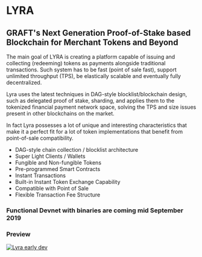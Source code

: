 # LYRA
## GRAFT's Next Generation Proof-of-Stake based Blockchain for Merchant Tokens and Beyond

The main goal of LYRA is creating a platform capable of issuing and collecting (redeeming) tokens as payments alongside traditional transactions.  Such system has to be fast (point of sale fast), support unlimited throughput (TPS), be elastically scalable and eventually fully decentralized.  

Lyra uses the latest techniques in DAG-style blocklist/blockchain design, such as delegated proof of stake, sharding, and applies them to the tokenized financial payment network space, solving the TPS and size issues present in other blockchains on the market. 

In fact Lyra possesses a lot of unique and interesting characteristics that make it a perfect fit for a lot of token implementations that benefit from point-of-sale compatibility.

- DAG-style chain collection / blocklist architecture
- Super Light Clients / Wallets
- Fungible and Non-fungible Tokens
- Pre-programmed Smart Contracts
- Instant Transactions
- Built-in Instant Token Exchange Capability
- Compatible with Point of Sale
- Flexible Transaction Fee Structure



### Functional Devnet with binaries are coming mid September 2019

### Preview

[![Lyra early dev](https://img.youtube.com/vi/SsuInrE8y4A/0.jpg)](https://youtu.be/SsuInrE8y4A)



